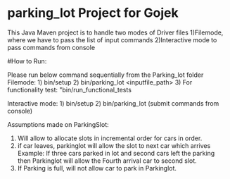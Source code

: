 # parking_lot Project for Gojek

This Java Maven project is to handle two modes of Driver files
1)Filemode, where we have to pass the list of input commands
2)Interactive mode to pass commands from console


#How to Run:

Please run below command sequentially from the Parking_lot folder
Filemode:
    1) bin/setup
    2) bin/parking_lot <inputfile_path>
    3) For functionality test: "bin/run_functional_tests
    
Interactive mode:
    1) bin/setup
    2) bin/parking_lot (submit commands from console)
    
 Assumptions made on ParkingSlot:
 1) Will allow to allocate slots in incremental order for cars in order.
 2) if car leaves, parkinglot will allow the slot to next car which arrives
    Example: If three cars parked in lot and second cars left the parking then Parkinglot will allow the Fourth arrival car to     second slot.
 3) If Parking is full, will not allow car to park in Parkinglot.
 



